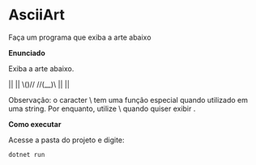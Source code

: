 # AsciiArt
Faça um programa que exiba a arte abaixo 

**Enunciado** 

Exiba a arte abaixo.

||    || 
 \\()// 
//(__)\\
||    ||

Observação: o caracter \ tem uma função especial quando utilizado em uma string. Por enquanto, utilize \\ quando quiser exibir \.

**Como executar**

Acesse a pasta do projeto e digite:

```
dotnet run
```